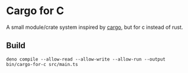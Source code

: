 # Cargo for C

A small module/crate system inspired by [cargo](https://github.com/rust-lang/cargo), but for c instead of rust.

## Build

```
deno compile --allow-read --allow-write --allow-run --output bin/cargo-for-c src/main.ts
```

